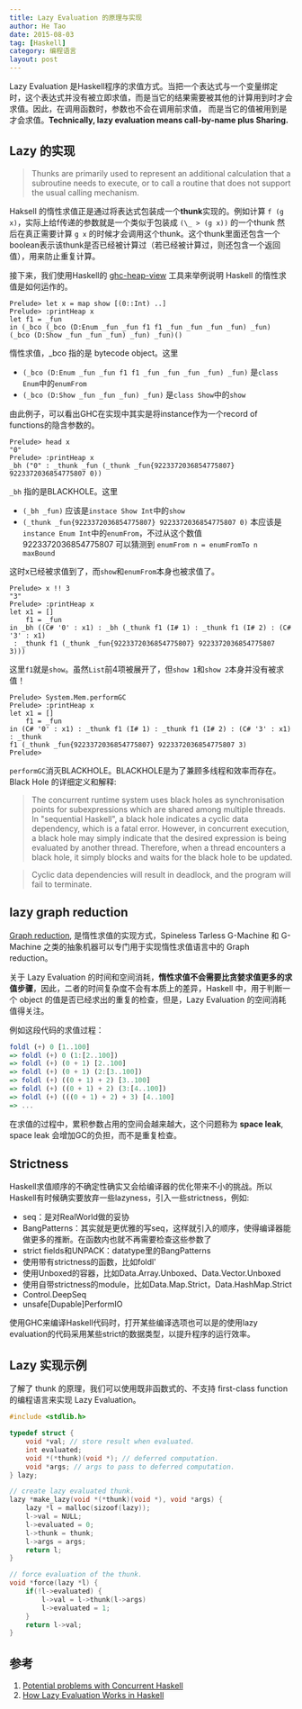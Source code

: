 ```yaml
---
title: Lazy Evaluation 的原理与实现
author: He Tao
date: 2015-08-03
tag: [Haskell]
category: 编程语言
layout: post
---
```


Lazy Evaluation 是Haskell程序的求值方式。当把一个表达式与一个变量绑定时，这个表达式并没有被立即求值，而是当它的结果需要被其他的计算用到时才会求值。因此，在调用函数时，参数也不会在调用前求值，
而是当它的值被用到是才会求值。**Technically, lazy evaluation means call-by-name plus Sharing.**

<!--more-->

Lazy 的实现
----------

> Thunks are primarily used to represent an additional calculation that a subroutine needs to execute, or to call a routine that does not support the usual calling mechanism.

Haksell 的惰性求值正是通过将表达式包装成一个**thunk**实现的。例如计算 `f (g x)`，实际上给f传递的参数就是一个类似于包装成 `(\_ > (g x))` 的一个thunk 然后在真正需要计算 `g x`
的时候才会调用这个thunk。这个thunk里面还包含一个boolean表示该thunk是否已经被计算过（若已经被计算过，则还包含一个返回值），用来防止重复计算。

接下来，我们使用Haskell的 [ghc-heap-view][5] 工具来举例说明 Haskell 的惰性求值是如何运作的。

    Prelude> let x = map show [(0::Int) ..]
    Prelude> :printHeap x
    let f1 = _fun
    in (_bco (_bco (D:Enum _fun _fun f1 f1 _fun _fun _fun _fun) _fun)
    (_bco (D:Show _fun _fun _fun) _fun) _fun)()

惰性求值，_bco 指的是 bytecode object。这里

+ `(_bco (D:Enum _fun _fun f1 f1 _fun _fun _fun _fun) _fun)` 是`class Enum`中的`enumFrom`
+ `(_bco (D:Show _fun _fun _fun) _fun)` 是`class Show`中的`show`

由此例子，可以看出GHC在实现中其实是将instance作为一个record of functions的隐含参数的。

    Prelude> head x
    "0"
    Prelude> :printHeap x
    _bh ("0" : _thunk _fun (_thunk _fun{9223372036854775807} 9223372036854775807 0))

`_bh` 指的是BLACKHOLE。这里

+ `(_bh _fun)` 应该是`instace Show Int`中的`show` 
+ `(_thunk _fun{9223372036854775807} 9223372036854775807 0)` 本应该是`instance Enum Int`中的`enumFrom`，不过从这个数值 9223372036854775807 可以猜测到 `enumFrom n = enumFromTo n maxBound`

这时x已经被求值到了，而`show`和`enumFrom`本身也被求值了。

    Prelude> x !! 3
    "3"
    Prelude> :printHeap x
    let x1 = []
        f1 = _fun
    in _bh ((C# '0' : x1) : _bh (_thunk f1 (I# 1) : _thunk f1 (I# 2) : (C# '3' : x1)
     : _thunk f1 (_thunk _fun{9223372036854775807} 9223372036854775807 3)))

这里`f1`就是`show`。虽然`List`前4项被展开了，但`show 1`和`show 2`本身并没有被求值！

    Prelude> System.Mem.performGC
    Prelude> :printHeap x
    let x1 = []
        f1 = _fun
    in (C# '0' : x1) : _thunk f1 (I# 1) : _thunk f1 (I# 2) : (C# '3' : x1) : _thunk
    f1 (_thunk _fun{9223372036854775807} 9223372036854775807 3)
    Prelude>

`performGC`消灭BLACKHOLE。BLACKHOLE是为了兼顾多线程和效率而存在。Black Hole 的详细定义和解释:

> The concurrent runtime system uses black holes as synchronisation points for subexpressions which are shared among multiple threads. In "sequential Haskell", a black hole indicates a cyclic data dependency, which is a fatal error. However, in concurrent execution, a black hole may simply indicate that the desired expression is being evaluated by another thread. Therefore, when a thread encounters a black hole, it simply blocks and waits for the black hole to be updated. 

> Cyclic data dependencies will result in deadlock, and the program will fail to terminate.

lazy graph reduction
-------------------

[Graph reduction][2], 是惰性求值的实现方式，Spineless Tarless G-Machine 和 G-Machine 之类的抽象机器可以专门用于实现惰性求值语言中的 Graph reduction。

关于 Lazy Evaluation 的时间和空间消耗，**惰性求值不会需要比贪婪求值更多的求值步骤**，因此，二者的时间复杂度不会有本质上的差异，Haskell 中，用于判断一个 object 的值是否已经求出的重复的检查，但是，Lazy Evaluation 的空间消耗值得关注。

例如这段代码的求值过程：

~~~haskell
foldl (+) 0 [1..100]
=> foldl (+) 0 (1:[2..100])
=> foldl (+) (0 + 1) [2..100]
=> foldl (+) (0 + 1) (2:[3..100])
=> foldl (+) ((0 + 1) + 2) [3..100]
=> foldl (+) ((0 + 1) + 2) (3:[4..100])
=> foldl (+) (((0 + 1) + 2) + 3) [4..100]
=> ...
~~~

在求值的过程中，累积参数占用的空间会越来越大，这个问题称为 **space leak**, space leak 会增加GC的负担，而不是重复检查。

Strictness
----------

Haskell求值顺序的不确定性确实又会给编译器的优化带来不小的挑战。所以Haskell有时候确实要放弃一些lazyness，引入一些strictness，例如:

+ seq：是对RealWorld做的妥协
+ BangPatterns：其实就是更优雅的写seq，这样就引入的顺序，使得编译器能做更多的推断。在函数内也就不再需要检查这些参数了
+ strict fields和UNPACK：datatype里的BangPatterns
+ 使用带有strictness的函数，比如foldl'
+ 使用Unboxed的容器，比如Data.Array.Unboxed、Data.Vector.Unboxed
+ 使用自带strictness的module，比如Data.Map.Strict，Data.HashMap.Strict
+ Control.DeepSeq
+ unsafe[Dupable]PerformIO

使用GHC来编译Haskell代码时，打开某些编译选项也可以是的使用lazy evaluation的代码采用某些strict的数据类型，以提升程序的运行效率。

Lazy 实现示例
------------

了解了 thunk 的原理，我们可以使用既非函数式的、不支持 first-class function 的编程语言来实现 Lazy Evaluation。

~~~c
#include <stdlib.h>

typedef struct {
    void *val; // store result when evaluated.
    int evaluated;
    void *(*thunk)(void *); // deferred computation.
    void *args; // args to pass to deferred computation.
} lazy;

// create lazy evaluated thunk.
lazy *make_lazy(void *(*thunk)(void *), void *args) {
    lazy *l = malloc(sizoof(lazy));
    l->val = NULL;
    l->evaluated = 0;
    l->thunk = thunk;
    l->args = args;
    return l;
}

// force evaluation of the thunk.
void *force(lazy *l) {
    if(!l->evaluated) {
        l->val = l->thunk(l->args)
        l->evaluated = 1;
    }
    return l->val;
}
~~~

参考
----

1. [Potential problems with Concurrent Haskell][1]
2. [How Lazy Evaluation Works in Haskell][3]

<!--links-->

[1]: https://downloads.haskell.org/~ghc/0.29/docs/users_guide/user_86.html
[2]: https://en.wikipedia.org/wiki/Graph_reduction
[3]: https://hackhands.com/lazy-evaluation-works-haskell/
[4]: https://en.wikipedia.org/wiki/Thunk
[5]: http://hackage.haskell.org/package/ghc-heap-view

